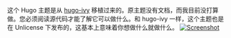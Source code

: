 这个 Hugo 主题是从 [hugo-ivy](https://github.com/yihui/hugo-ivy.git) 移植过来的。原主题没有文档，而我目前没打算做。您必须阅读源代码才能了解它可以做什么。和 hugo-ivy 一样，这个主题也是在 Unlicense 下发布的，这基本上意味着你想做什么就做什么。
[![Screenshot](https://github.com/lzxqaq/hugo-lzx/raw/master/images/screenshot.png)](https://lzxqaq.com)
